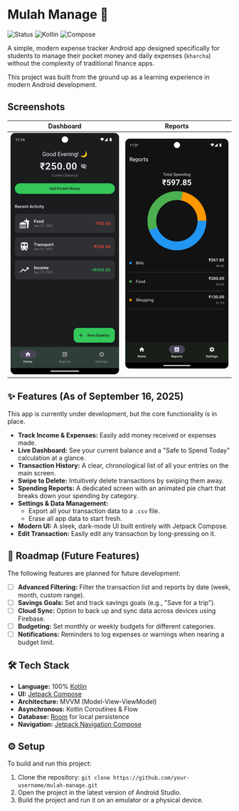 # Mulah Manage 💸

![Status](https://img.shields.io/badge/status-in_development-orange) ![Kotlin](https://img.shields.io/badge/Kotlin-2.0.0-blue?logo=kotlin) ![Compose](https://img.shields.io/badge/Jetpack%20Compose-1.6-blue?logo=jetpackcompose)

A simple, modern expense tracker Android app designed specifically for students to manage their pocket money and daily expenses (`kharcha`) without the complexity of traditional finance apps.

This project was built from the ground up as a learning experience in modern Android development.

## Screenshots

| Dashboard                               | Reports                                   |
| --------------------------------------- | ----------------------------------------- |
| ![Dashboard Screen](./img/Screenshot_20250916_231506.png) | ![Reports Screen](./img/Screenshot_20250914_233134.png) |

## ✨ Features (As of September 16, 2025)

This app is currently under development, but the core functionality is in place.

* **Track Income & Expenses:** Easily add money received or expenses made.
* **Live Dashboard:** See your current balance and a "Safe to Spend Today" calculation at a glance.
* **Transaction History:** A clear, chronological list of all your entries on the main screen.
* **Swipe to Delete:** Intuitively delete transactions by swiping them away.
* **Spending Reports:** A dedicated screen with an animated pie chart that breaks down your spending by category.
* **Settings & Data Management:**
    * Export all your transaction data to a `.csv` file.
    * Erase all app data to start fresh.
* **Modern UI:** A sleek, dark-mode UI built entirely with Jetpack Compose.
* **Edit Transaction:** Easily edit any transaction by long-pressing on it.

## 🚀 Roadmap (Future Features)

The following features are planned for future development:

* [ ] **Advanced Filtering:** Filter the transaction list and reports by date (week, month, custom range).
* [ ] **Savings Goals:** Set and track savings goals (e.g., "Save for a trip").
* [ ] **Cloud Sync:** Option to back up and sync data across devices using Firebase.
* [ ] **Budgeting:** Set monthly or weekly budgets for different categories.
* [ ] **Notifications:** Reminders to log expenses or warnings when nearing a budget limit.

## 🛠️ Tech Stack

* **Language:** 100% [Kotlin](https://kotlinlang.org/)
* **UI:** [Jetpack Compose](https://developer.android.com/jetpack/compose)
* **Architecture:** MVVM (Model-View-ViewModel)
* **Asynchronous:** Kotlin Coroutines & Flow
* **Database:** [Room](https://developer.android.com/jetpack/androidx/releases/room) for local persistence
* **Navigation:** [Jetpack Navigation Compose](https://developer.android.com/jetpack/compose/navigation)

## ⚙️ Setup

To build and run this project:
1.  Clone the repository: `git clone https://github.com/your-username/mulah-manage.git`
2.  Open the project in the latest version of Android Studio.
3.  Build the project and run it on an emulator or a physical device.
